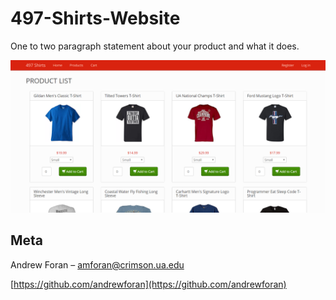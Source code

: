 # 497-Shirts-Website

One to two paragraph statement about your product and what it does.

![](header.png)

## Meta

Andrew Foran – amforan@crimson.ua.edu

[https://github.com/andrewforan](https://github.com/andrewforan)
